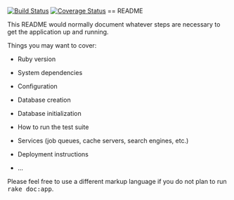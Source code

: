 
[![Build Status](https://travis-ci.org/andela-oesho/pearlbits.svg?branch=master)](https://travis-ci.org/andela-oesho/pearlbits)
[![Coverage Status](https://coveralls.io/repos/github/andela-oesho/pearlbits/badge.svg?branch=staging)](https://coveralls.io/github/andela-oesho/pearlbits?branch=staging)
== README

This README would normally document whatever steps are necessary to get the
application up and running.

Things you may want to cover:

* Ruby version

* System dependencies

* Configuration

* Database creation

* Database initialization

* How to run the test suite

* Services (job queues, cache servers, search engines, etc.)

* Deployment instructions

* ...


Please feel free to use a different markup language if you do not plan to run
<tt>rake doc:app</tt>.
